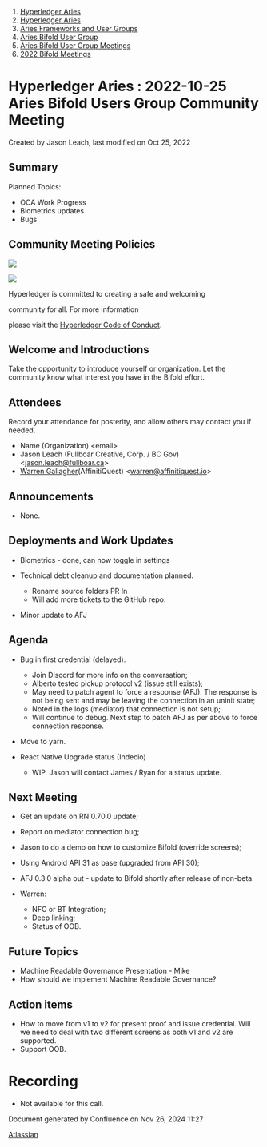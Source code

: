 1. [Hyperledger Aries](index.html)
2. [Hyperledger Aries](Hyperledger-Aries_18481154.html)
3. [Aries Frameworks and User Groups](Aries-Frameworks-and-User-Groups_18481290.html)
4. [Aries Bifold User Group](Aries-Bifold-User-Group_18490719.html)
5. [Aries Bifold User Group Meetings](Aries-Bifold-User-Group-Meetings_18490725.html)
6. [2022 Bifold Meetings](2022-Bifold-Meetings_18515892.html)

# Hyperledger Aries : 2022-10-25 Aries Bifold Users Group Community Meeting

Created by Jason Leach, last modified on Oct 25, 2022

## Summary

Planned Topics:

- OCA Work Progress
- Biometrics updates
- Bugs

## Community Meeting Policies

![](https://wiki.hyperledger.org/download/attachments/29034696/Antitrustnotice.png?version=1&modificationDate=1581695654000&api=v2)

![](https://wiki.hyperledger.org/download/attachments/2392771/welcome.png?version=2&modificationDate=1572450107000&api=v2)

Hyperledger is committed to creating a safe and welcoming

community for all. For more information

please visit the [Hyperledger Code of Conduct](https://lf-hyperledger.atlassian.net/wiki/display/HYP/Hyperledger+Code+of+Conduct).

## Welcome and Introductions

Take the opportunity to introduce yourself or organization. Let the community know what interest you have in the Bifold effort.

## Attendees

Record your attendance for posterity, and allow others may contact you if needed.

- Name (Organization) &lt;email&gt;
- Jason Leach (Fullboar Creative, Corp. / BC Gov) &lt;jason.leach@fullboar.ca&gt;
- [Warren Gallagher](https://lf-hyperledger.atlassian.net/wiki/people/557058:98b910cc-1131-4987-bc79-b6c4681c64ab?ref=confluence)(AffinitiQuest) &lt;warren@affinitiquest.io&gt;

## Announcements

- None.

## Deployments and Work Updates

- Biometrics - done, can now toggle in settings
- Technical debt cleanup and documentation planned.
  
  - Rename source folders PR In
  - Will add more tickets to the GitHub repo.
- Minor update to AFJ

## Agenda

- Bug in first credential (delayed).
  
  - Join Discord for more info on the conversation;
  - Alberto tested pickup protocol v2 (issue still exists);
  - May need to patch agent to force a response (AFJ). The response is not being sent and may be leaving the connection in an uninit state;
  - Noted in the logs (mediator) that connection is not setup;
  - Will continue to debug. Next step to patch AFJ as per above to force connection response.
- Move to yarn.
- React Native Upgrade status (Indecio)
  
  - WIP. Jason will contact James / Ryan for a status update.

## Next Meeting

- Get an update on RN 0.70.0 update;
- Report on mediator connection bug;
- Jason to do a demo on how to customize Bifold (override screens);
- Using Android API 31 as base (upgraded from API 30);
- AFJ 0.3.0 alpha out - update to Bifold shortly after release of non-beta.
- Warren:
  
  - NFC or BT Integration;
  - Deep linking;
  - Status of OOB.

## Future Topics

- Machine Readable Governance Presentation - Mike
- How should we implement Machine Readable Governance?

## Action items

- How to move from v1 to v2 for present proof and issue credential. Will we need to deal with two different screens as both v1 and v2 are supported.
- Support OOB.

# Recording

- Not available for this call.

Document generated by Confluence on Nov 26, 2024 11:27

[Atlassian](http://www.atlassian.com/)
